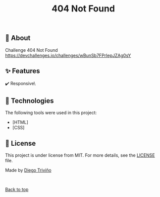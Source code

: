 
<h1 id="top" align="center">404 Not Found</h1>

<br>

## :dart: About ##

Challenge 404 Not Found
https://devchallenges.io/challenges/wBunSb7FPrIepJZAg0sY

## :sparkles: Features ##

:heavy_check_mark: Responsive\

## :rocket: Technologies ##

The following tools were used in this project:

- [HTML]
- [CSS]


## :memo: License ##

This project is under license from MIT. For more details, see the [LICENSE](LICENSE.md) file.


Made  by <a href="https://github.com/diegotri-89" target="_blank">Diego Triviño</a>

&#xa0;

<a href="#top">Back to top</a>

